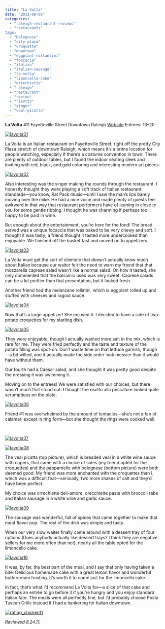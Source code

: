 ```yaml
---
title: "La Volta"
date: "2011-09-09"
categories: 
  - "raleigh-restaurant-reviews"
  - "restaurants"
tags: 
  - "bolognese"
  - "city-plaza"
  - "croquette"
  - "downtown"
  - "eggplant-rollantini"
  - "foccacia"
  - "italian"
  - "italian-sausage"
  - "la-volta"
  - "limoncello-cake"
  - "orrechiette"
  - "raleigh"
  - "restaurant"
  - "review"
  - "risotto"
  - "singer"
  - "veal-picatta"
---
```


**La Volta** 411 Fayetteville Street Downtown Raleigh [Website](http://lavoltarestaurant.com/) Entrees: $13–$20

[![](http://s3.amazonaws.com/thegourmez-wpmedia/2011/09/lavolta01.jpg "lavolta01")](http://s3.amazonaws.com/thegourmez-wpmedia/2011/09/lavolta01.jpg)

La Volta is an Italian restaurant on Fayetteville Street, right off the pretty City Plaza stretch of downtown Raleigh, which means it’s a prime location for people watching, especially if there’s a costume convention in town. There are plenty of outdoor tables, but I found the indoor seating sleek and inviting with red, black, and gold coloring and interesting modern art pieces.

[![](http://s3.amazonaws.com/thegourmez-wpmedia/2011/09/lavolta02.jpg "lavolta02")](http://s3.amazonaws.com/thegourmez-wpmedia/2011/09/lavolta02.jpg)

Also interesting was the singer making the rounds through the restaurant. I honestly thought they were playing a soft track of Italian restaurant standards—you know, Rat Pack music—until I saw the man’s lips barely moving over the mike. He had a nice voice and made plenty of guests feel awkward in that way that restaurant performers have of leaning in close to you for some gentle ribbing. I thought he was charming if perhaps too happy to be paid in wine.

But enough about the entertainment, you’re here for the food! The bread served was a unique focaccia that was baked to be very chewy and soft. I thought it was tasty; a friend thought it tasted more undercooked than enjoyable. We finished off the basket fast and moved on to appetizers.

[![](http://s3.amazonaws.com/thegourmez-wpmedia/2011/09/lavolta03.jpg "lavolta03")](http://s3.amazonaws.com/thegourmez-wpmedia/2011/09/lavolta03.jpg)

La Volta must get the sort of clientele that doesn’t actually know much about Italian because our waiter felt the need to warn my friend that that mozzarella caprese salad wasn’t like a normal salad. On how it tasted, she only commented that the balsamic used was very sweet. Caprese salads can be a lot prettier than that presentation, but it looked fresh.

Another friend had the melanzane rollatini, which is eggplant rolled up and stuffed with cheeses and ragout sauce.

[![](http://s3.amazonaws.com/thegourmez-wpmedia/2011/09/lavolta04.jpg "lavolta04")](http://s3.amazonaws.com/thegourmez-wpmedia/2011/09/lavolta04.jpg)

Now that’s a large appetizer! She enjoyed it. I decided to have a side of two-potato croquettes for my starting dish.

[![](http://s3.amazonaws.com/thegourmez-wpmedia/2011/09/lavolta05.jpg "lavolta05")](http://s3.amazonaws.com/thegourmez-wpmedia/2011/09/lavolta05.jpg)

They were enjoyable, though I actually wanted more salt in the mix, which is rare for me. They were fried perfectly and the taste and texture of the potato filling was spot-on. Don’t waste time on that lettuce garnish, though—a bit wilted, and it actually made the side order look messier than it would have without them.

Our fourth had a Caesar salad, and she thought it was pretty good despite the dressing it was swimming it.

Moving on to the entrees! We were satisfied with our choices, but there wasn’t much that stood out. I thought the risotto alla pescatore looked quite scrumptious on the plate.

[![](http://s3.amazonaws.com/thegourmez-wpmedia/2011/09/lavolta06.jpg "lavolta06")](http://s3.amazonaws.com/thegourmez-wpmedia/2011/09/lavolta06.jpg)

Friend #1 was overwhelmed by the amount of tentacles—she’s not a fan of calamari except in ring form—but she thought the rings were cooked well.

 

[![](http://s3.amazonaws.com/thegourmez-wpmedia/2011/09/lavolta07.jpg "lavolta07")](http://s3.amazonaws.com/thegourmez-wpmedia/2011/09/lavolta07.jpg)

[![](http://s3.amazonaws.com/thegourmez-wpmedia/2011/09/lavolta08.jpg "lavolta08")](http://s3.amazonaws.com/thegourmez-wpmedia/2011/09/lavolta08.jpg)

The veal picatta (top picture), which is breaded veal in a white wine sauce with capers, that came with a choice of sides (my friend opted for the croquettes) and the pappardelle with bolognese (bottom picture) were both deemed good. My friend was more enchanted with the croquettes than I, which was a difficult feat—seriously, two more shakes of salt and they’d have been perfect.

My choice was orrechiette dell-amore, orecchiette pasta with broccoli rabe and Italian sausage in a white wine and garlic sauce.

[![](http://s3.amazonaws.com/thegourmez-wpmedia/2011/09/lavolta09.jpg "lavolta09")](http://s3.amazonaws.com/thegourmez-wpmedia/2011/09/lavolta09.jpg)

The sausage was wonderful, full of spices that came together to make that meat flavor pop. The rest of the dish was simple and tasty.

When our very slow waiter finally came around with a dessert tray of four options (Does anybody actually like dessert trays? I think they are negative sellers for me more often than not), nearly all the table opted for the limoncello cake.

[![](http://s3.amazonaws.com/thegourmez-wpmedia/2011/09/lavolta10.jpg "lavolta10")](http://s3.amazonaws.com/thegourmez-wpmedia/2011/09/lavolta10.jpg)

It was, by far, the best part of the meal, and I say that only having taken a bite. Delicious homemade cake with a great lemon flavor and wonderful buttercream frosting. It’s worth it to come just for the limoncello cake.

In fact, that’s what I’d recommend La Volta for—a slice of that cake and perhaps an entrée to go before it if you’re hungry and you enjoy standard Italian fare. The meals were all perfectly fine, but I’d probably choose Posta Tuscan Grille instead if I had a hankering for Italian downtown.

[![](http://s3.amazonaws.com/thegourmez-wpmedia/2009/02/rating_chicken11.gif "rating_chicken11")](http://s3.amazonaws.com/thegourmez-wpmedia/2009/02/rating_chicken11.gif)

_Reviewed 8.24.11._
